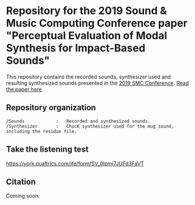# Repository for the 2019 Sound & Music Computing Conference paper "Perceptual Evaluation of Modal Synthesis for Impact-Based Sounds"

This repository contains the recorded sounds, synthesizer used and resulting synthesized sounds presented in the [2019 SMC Conference](http://smc2019.uma.es/index.html). [Read the paper here](http://smc2019.uma.es/articles/P1/P1_05_SMC2019_paper.pdf).

## Repository organization

```
/Sounds            :   Recorded and synthesized sounds.
/Synthesizer       :   ChucK synthesizer used for the mug sound, including the residue file.
```

## Take the listening test

https://york.qualtrics.com/jfe/form/SV_0Ipmi7JUFd3FaVT

## Citation

Coming soon.
